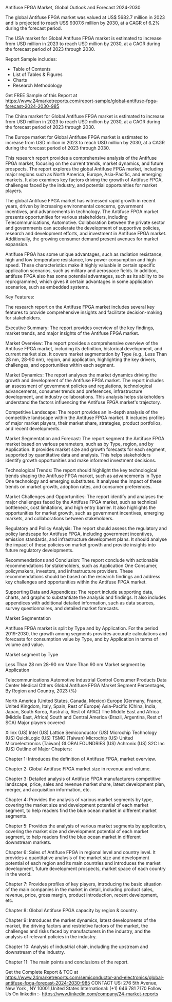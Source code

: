 Antifuse FPGA Market, Global Outlook and Forecast 2024-2030

The global Antifuse FPGA market was valued at US$ 5682.7 million in 2023 and is projected to reach US$ 9307.6 million by 2030, at a CAGR of 6.2% during the forecast period.

The USA market for Global Antifuse FPGA market is estimated to increase from USD million in 2023 to reach USD million by 2030, at a CAGR during the forecast period of 2023 through 2030.

Report Sample includes:
- Table of Contents
- List of Tables & Figures
- Charts
- Research Methodology

Get FREE Sample of this Report at https://www.24marketreports.com/report-sample/global-antifuse-fpga-forecast-2024-2030-985

The China market for Global Antifuse FPGA market is estimated to increase from USD million in 2023 to reach USD million by 2030, at a CAGR during the forecast period of 2023 through 2030.

The Europe market for Global Antifuse FPGA market is estimated to increase from USD million in 2023 to reach USD million by 2030, at a CAGR during the forecast period of 2023 through 2030.

This research report provides a comprehensive analysis of the Antifuse FPGA market, focusing on the current trends, market dynamics, and future prospects. The report explores the global Antifuse FPGA market, including major regions such as North America, Europe, Asia-Pacific, and emerging markets. It also examines key factors driving the growth of Antifuse FPGA, challenges faced by the industry, and potential opportunities for market players.

The global Antifuse FPGA market has witnessed rapid growth in recent years, driven by increasing environmental concerns, government incentives, and advancements in technology. The Antifuse FPGA market presents opportunities for various stakeholders, including Telecommunications, Automotive. Collaboration between the private sector and governments can accelerate the development of supportive policies, research and development efforts, and investment in Antifuse FPGA market. Additionally, the growing consumer demand present avenues for market expansion.

Antifuse FPGA has some unique advantages, such as radiation resistance, high and low temperature resistance, low power consumption and high speed. These characteristics make it highly valuable in certain specific application scenarios, such as military and aerospace fields. In addition, antifuse FPGA also has some potential advantages, such as its ability to be reprogrammed, which gives it certain advantages in some application scenarios, such as embedded systems.

Key Features:

The research report on the Antifuse FPGA market includes several key features to provide comprehensive insights and facilitate decision-making for stakeholders.

Executive Summary: The report provides overview of the key findings, market trends, and major insights of the Antifuse FPGA market.

Market Overview: The report provides a comprehensive overview of the Antifuse FPGA market, including its definition, historical development, and current market size. It covers market segmentation by Type (e.g., Less Than 28 nm, 28-90 nm), region, and application, highlighting the key drivers, challenges, and opportunities within each segment.

Market Dynamics: The report analyses the market dynamics driving the growth and development of the Antifuse FPGA market. The report includes an assessment of government policies and regulations, technological advancements, consumer trends and preferences, infrastructure development, and industry collaborations. This analysis helps stakeholders understand the factors influencing the Antifuse FPGA market's trajectory.

Competitive Landscape: The report provides an in-depth analysis of the competitive landscape within the Antifuse FPGA market. It includes profiles of major market players, their market share, strategies, product portfolios, and recent developments.

Market Segmentation and Forecast: The report segment the Antifuse FPGA market based on various parameters, such as by Type, region, and by Application. It provides market size and growth forecasts for each segment, supported by quantitative data and analysis. This helps stakeholders identify growth opportunities and make informed investment decisions.

Technological Trends: The report should highlight the key technological trends shaping the Antifuse FPGA market, such as advancements in Type One technology and emerging substitutes. It analyses the impact of these trends on market growth, adoption rates, and consumer preferences.

Market Challenges and Opportunities: The report identify and analyses the major challenges faced by the Antifuse FPGA market, such as technical bottleneck, cost limitations, and high entry barrier. It also highlights the opportunities for market growth, such as government incentives, emerging markets, and collaborations between stakeholders.

Regulatory and Policy Analysis: The report should assess the regulatory and policy landscape for Antifuse FPGA, including government incentives, emission standards, and infrastructure development plans. It should analyse the impact of these policies on market growth and provide insights into future regulatory developments.

Recommendations and Conclusion: The report conclude with actionable recommendations for stakeholders, such as Application One Consumer, policymakers, investors, and infrastructure providers. These recommendations should be based on the research findings and address key challenges and opportunities within the Antifuse FPGA market.

Supporting Data and Appendices: The report include supporting data, charts, and graphs to substantiate the analysis and findings. It also includes appendices with additional detailed information, such as data sources, survey questionnaires, and detailed market forecasts.

Market Segmentation

Antifuse FPGA market is split by Type and by Application. For the period 2019-2030, the growth among segments provides accurate calculations and forecasts for consumption value by Type, and by Application in terms of volume and value.

Market segment by Type

Less Than 28 nm
28-90 nm
More Than 90 nm
Market segment by Application

Telecommunications
Automotive
Industrial Control
Consumer Products
Data Center
Medical
Others
Global Antifuse FPGA Market Segment Percentages, By Region and Country, 2023 (%)

North America (United States, Canada, Mexico)
Europe (Germany, France, United Kingdom, Italy, Spain, Rest of Europe)
Asia-Pacific (China, India, Japan, South Korea, Australia, Rest of APAC)
The Middle East and Africa (Middle East, Africa)
South and Central America (Brazil, Argentina, Rest of SCA)
Major players covered

Xilinx (US)
Intel (US)
Lattice Semiconductor (US)
Microchip Technology (US)
QuickLogic (US)
TSMC (Taiwan)
Microchip (US)
United Microelectronics (Taiwan)
GLOBALFOUNDRIES (US)
Achronix (US)
S2C Inc (US)
Outline of Major Chapters:

Chapter 1: Introduces the definition of Antifuse FPGA, market overview.

Chapter 2: Global Antifuse FPGA market size in revenue and volume.

Chapter 3: Detailed analysis of Antifuse FPGA manufacturers competitive landscape, price, sales and revenue market share, latest development plan, merger, and acquisition information, etc.

Chapter 4: Provides the analysis of various market segments by type, covering the market size and development potential of each market segment, to help readers find the blue ocean market in different market segments.

Chapter 5: Provides the analysis of various market segments by application, covering the market size and development potential of each market segment, to help readers find the blue ocean market in different downstream markets.

Chapter 6: Sales of Antifuse FPGA in regional level and country level. It provides a quantitative analysis of the market size and development potential of each region and its main countries and introduces the market development, future development prospects, market space of each country in the world.

Chapter 7: Provides profiles of key players, introducing the basic situation of the main companies in the market in detail, including product sales, revenue, price, gross margin, product introduction, recent development, etc.

Chapter 8: Global Antifuse FPGA capacity by region & country.

Chapter 9: Introduces the market dynamics, latest developments of the market, the driving factors and restrictive factors of the market, the challenges and risks faced by manufacturers in the industry, and the analysis of relevant policies in the industry.

Chapter 10: Analysis of industrial chain, including the upstream and downstream of the industry.

Chapter 11: The main points and conclusions of the report.

Get the Complete Report & TOC at https://www.24marketreports.com/semiconductor-and-electronics/global-antifuse-fpga-forecast-2024-2030-985
CONTACT US:
276 5th Avenue, New York , NY 10001,United States
International: (+1) 646 781 7170
Follow Us On linkedin :- https://www.linkedin.com/company/24-market-reports
